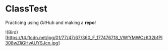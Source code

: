 # ClassTest
Practicing using *GitHub* and making a **repo**!

!(Bird)[https://t4.ftcdn.net/jpg/01/77/47/67/360_F_177476718_VWfYMWCzK32bfPI308wZljGHvAUYSJcn.jpg] 


